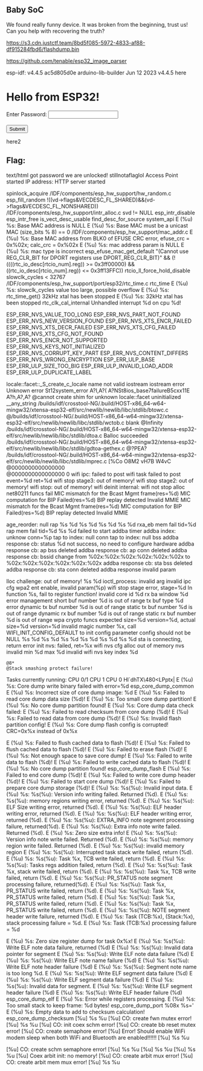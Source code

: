 ## Baby SoC

We found really funny device. It was broken from the beginning, trust us! Can you help with recovering the truth?

https://s3.cdn.justctf.team/8bd5f085-5972-4833-af88-df915284fbd6/flashdump.bin

https://github.com/tenable/esp32_image_parser



esp-idf: v4.4.5 ac5d805d0e
arduino-lib-builder
Jun 12 2023
v4.4.5
here
        <!DOCTYPE html>
        <html>
        <head>
            <title>ESP32 Web Server</title>
        </head>
        <body>
            <h1>Hello from ESP32!</h1>
            <form action="/" method="POST">
                <label for="password">Enter Password:</label>
                <input type="text" id="password" name="password"><br><br>
                <input type="submit" value="Submit">
            </form>
    
here2
<h2>Flag: 
</h2>
</body></html>
text/html
got password
we are unlocked!
stillnotaflaglol
Access Point started
IP address: 
HTTP server started

spinlock_acquire
/IDF/components/esp_hw_support/hw_random.c
esp_fill_random
!((vd->flags&VECDESC_FL_SHARED)&&(vd->flags&VECDESC_FL_NONSHARED))
/IDF/components/esp_hw_support/intr_alloc.c
svd != NULL
esp_intr_disable
esp_intr_free
is_vect_desc_usable
find_desc_for_source
system_api
E (%u) %s: Base MAC address is NULL
E (%u) %s: Base MAC must be a unicast MAC
(size_bits % 8) == 0
/IDF/components/esp_hw_support/mac_addr.c
E (%u) %s: Base MAC address from BLK0 of EFUSE CRC error, efuse_crc = 0x%02x; calc_crc = 0x%02x
E (%u) %s: mac address param is NULL
E (%u) %s: mac type is incorrect
esp_efuse_mac_get_default
"(Cannot use REG_CLR_BIT for DPORT registers use DPORT_REG_CLR_BIT)" && (!((((rtc_io_desc[rtcio_num].reg)) >= 0x3ff00000) && ((rtc_io_desc[rtcio_num].reg)) <= 0x3ff13FFC))
rtcio_ll_force_hold_disable
slowclk_cycles < 32767
/IDF/components/esp_hw_support/port/esp32/rtc_time.c
rtc_time
E (%u) %s: slowclk_cycles value too large, possible overflow
E (%u) %s: rtc_time_get() 32kHz xtal has been stopped
E (%u) %s: 32kHz xtal has been stopped
rtc_clk_cal_internal
Unhandled interrupt %d on cpu %d!

ESP_ERR_NVS_VALUE_TOO_LONG
ESP_ERR_NVS_PART_NOT_FOUND
ESP_ERR_NVS_NEW_VERSION_FOUND
ESP_ERR_NVS_XTS_ENCR_FAILED
ESP_ERR_NVS_XTS_DECR_FAILED
ESP_ERR_NVS_XTS_CFG_FAILED
ESP_ERR_NVS_XTS_CFG_NOT_FOUND
ESP_ERR_NVS_ENCR_NOT_SUPPORTED
ESP_ERR_NVS_KEYS_NOT_INITIALIZED
ESP_ERR_NVS_CORRUPT_KEY_PART
ESP_ERR_NVS_CONTENT_DIFFERS
ESP_ERR_NVS_WRONG_ENCRYPTION
ESP_ERR_ULP_BASE
ESP_ERR_ULP_SIZE_TOO_BIG
ESP_ERR_ULP_INVALID_LOAD_ADDR
ESP_ERR_ULP_DUPLICATE_LABEL

locale::facet::_S_create_c_locale name not valid
iostream
iostream error
Unknown error
St12system_error
A?I,A?(
A?NSt8ios_base7failureB5cxx11E
A?h,A?\,A?
@cannot create shim for unknown locale::facet
uninitialized __any_string
/builds/idf/crosstool-NG/.build/HOST-x86_64-w64-mingw32/xtensa-esp32-elf/src/newlib/newlib/libc/stdlib/btowc.c
@/builds/idf/crosstool-NG/.build/HOST-x86_64-w64-mingw32/xtensa-esp32-elf/src/newlib/newlib/libc/stdlib/wctob.c
blank
@Infinity
/builds/idf/crosstool-NG/.build/HOST-x86_64-w64-mingw32/xtensa-esp32-elf/src/newlib/newlib/libc/stdlib/dtoa.c
Balloc succeeded
/builds/idf/crosstool-NG/.build/HOST-x86_64-w64-mingw32/xtensa-esp32-elf/src/newlib/newlib/libc/stdlib/gdtoa-gethex.c
@?PEA?
/builds/idf/crosstool-NG/.build/HOST-x86_64-w64-mingw32/xtensa-esp32-elf/src/newlib/newlib/libc/stdlib/mprec.c
[%Co
O8M2
vH7B
W4vC
@0000000000000000                
@0000000000000000                0
wifi ipc: failed to post wifi task
failed to post event=%d ret=%d
wifi stop stage3: out of memory!
wifi stop stage2: out of memory!
wifi stop: out of memory!
wifi deinit internal: wifi not stop
alloc net80211 funcs fail
MIC mismatch for the Bcast Mgmt frame(res=%d)
MIC computation for BIP Failed(res=%d)
BIP replay detected
Invalid MMIE
MIC mismatch for the Bcast Mgmt frame(res=%d)
MIC computation for BIP Failed(res=%d)
BIP replay detected
Invalid MMIE

age_reorder: null rap
%s %d
%s %d
%s %d
%s %d
rxa_eb mem fail tid=%d
rap mem fail tid=%d
%s %d
failed to start addba timer
addba index: unknow conn=%p
tap to index: null conn
tap to index: null bss
addba response cb: status %d not success, no need to configure hardware
addba response cb: ap bss deleted
addba response cb: ap conn deleted
addba response cb: bssid change from %02x:%02x:%02x:%02x:%02x:%02x to %02x:%02x:%02x:%02x:%02x:%02x
addba response cb: sta bss deleted
addba response cb: sta conn deleted
addba response invalid param

lloc challenge: out of memory!
%s %d
ioctl_process: invalid arg
invalid ipc cfg
wpa2 ent enable, invalid param(%p)
wifi stop stage error, stage=%d
In function %s, fail to register function!
invalid core id %d
rx ba window %d error
management short buf number %d is out of range
tx buf type %d error
dynamic tx buf number %d is out of range
static tx buf number %d is out of range
dynamic rx buf number %d is out of range
static rx buf number %d is out of range
wpa crypto funcs expected size=%d version=%d, actual size=%d version=%d
invalid magic number %x, call WIFI_INIT_CONFIG_DEFAULT to init config
parameter config should not be NULL
%s %d
%s %d
%s %d
%s %d
%s %d
%s %d
sta is connecting, return error
init nvs: failed, ret=%x
wifi nvs cfg alloc out of memory
nvs invalid min %d max %d
invalid wifi nvs key index %d

	@8*
	@Stack smashing protect failure!
Tasks currently running:
CPU 0/1
CPU 1
CPU 0
Hl`dhTX\480<LPptx|
E (%u) %s: Core dump write binary failed with error=%d
esp_core_dump_common
E (%u) %s: Incorrect size of core dump image: %d
E (%u) %s: Failed to read core dump data size (%d)!
E (%u) %s: Too small core dump partition!
E (%u) %s: No core dump partition found!
E (%u) %s: Core dump data check failed:
E (%u) %s: Failed to read checksum from core dump (%d)!
E (%u) %s: Failed to read data from core dump (%d)!
E (%u) %s: Invalid flash partition config!
E (%u) %s: Core dump flash config is corrupted! CRC=0x%x instead of 0x%x

E (%u) %s: Failed to flush cached data to flash (%d)!
E (%u) %s: Failed to flush cached data to flash (%d)!
E (%u) %s: Failed to erase flash (%d)!
E (%u) %s: Not enough space to save core dump!
E (%u) %s: Failed to write data to flash (%d)!
E (%u) %s: Failed to write cached data to flash (%d)!
E (%u) %s: No core dump partition found!
esp_core_dump_flash
E (%u) %s: Failed to end core dump (%d)!
E (%u) %s: Failed to write core dump header (%d)!
E (%u) %s: Failed to start core dump (%d)!
E (%u) %s: Failed to prepare core dump storage (%d)!
E (%u) %s: %s(%u): Invalid input data.
E (%u) %s: %s(%u): Version info writing failed. Returned (%d).
E (%u) %s: %s(%u): memory regions writing error, returned (%d).
E (%u) %s: %s(%u): ELF Size writing error, returned (%d).
E (%u) %s: %s(%u): ELF header writing error, returned (%d).
E (%u) %s: %s(%u): ELF header writing error, returned (%d).
E (%u) %s: %s(%u): EXTRA_INFO note segment processing failure, returned(%d).
E (%u) %s: %s(%u): Extra info note write failed. Returned (%d).
E (%u) %s: Zero size extra info!
E (%u) %s: %s(%u): Version info note write failed. Returned (%d).
E (%u) %s: %s(%u): memory region write failed. Returned (%d).
E (%u) %s: %s(%u): invalid memory region
E (%u) %s: %s(%u): Interrupted task stack write failed, return (%d).
E (%u) %s: %s(%u): Task %x, TCB write failed, return (%d).
E (%u) %s: %s(%u): Tasks regs addition failed, return (%d).
E (%u) %s: %s(%u): Task %x, stack write failed, return (%d).
E (%u) %s: %s(%u): Task %x, TCB write failed, return (%d).
E (%u) %s: %s(%u): PR_STATUS note segment processing failure, returned(%d).
E (%u) %s: %s(%u): Task %x, PR_STATUS write failed, return (%d).
E (%u) %s: %s(%u): Task %x, PR_STATUS write failed, return (%d).
E (%u) %s: %s(%u): Task %x, PR_STATUS write failed, return (%d).
E (%u) %s: %s(%u): Task %x, PR_STATUS write failed, return (%d).
E (%u) %s: %s(%u): NOTE segment header write failure, returned (%d).
E (%u) %s: Task (TCB:%x), (Stack:%x), stack processing failure = %d.
E (%u) %s: Task (TCB:%x) processing failure = %d

E (%u) %s: Zero size register dump for task 0x%x!
E (%u) %s: %s(%u): Write ELF note data failure, returned (%d)
E (%u) %s: %s(%u): Invalid data pointer for segment
E (%u) %s: %s(%u): Write ELF note data failure (%d)
E (%u) %s: %s(%u): Write ELF note name failure (%d)
E (%u) %s: %s(%u): Write ELF note header failure (%d)
E (%u) %s: %s(%u): Segment note name is too long %d.
E (%u) %s: %s(%u): Write ELF segment data failure (%d)
E (%u) %s: %s(%u): Write ELF segment data failure (%d)
E (%u) %s: %s(%u): Invalid data for segment.
E (%u) %s: %s(%u): Write ELF segment header failure (%d)
E (%u) %s: %s(%u): Write ELF header failure (%d)
esp_core_dump_elf
E (%u) %s: Error while registers processing.
E (%u) %s: Too small stack to keep frame: %d bytes!
esp_core_dump_port
%08x
%s='
E (%u) %s: Empty data to add to checksum calculation!
esp_core_dump_checksum
[%u] %s %u
[%u] CO: create fwn mutex error!
[%u] %s %u
[%u] CO: init coex schm error!
[%u] CO: create bb reset mutex error!
[%u] CO: create semaphore error!
[%u] Error! Should enable WiFi modem sleep when both WiFi and Bluetooth are enabled!!!!!!
[%u] %s %u
						
[%u] CO: create schm semaphore error!
[%u] %s %u
[%u] %s %u
[%u] %s %u
[%u] Coex arbit init: no memory!
[%u] CO: create arbit mux error!
[%u] CO: create arbit mem mux error!
[%u] %s %u
